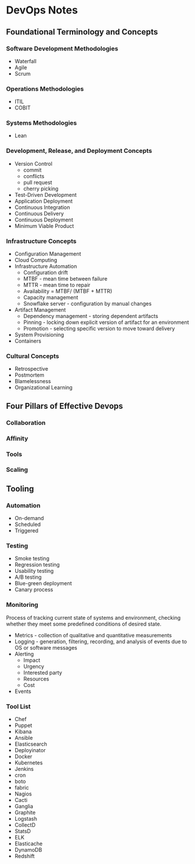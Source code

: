 # DevOps Notes

## Foundational Terminology and Concepts

### Software Development Methodologies
* Waterfall
* Agile
* Scrum
### Operations Methodologies
* ITIL
* COBIT
### Systems Methodologies
* Lean
### Development, Release, and Deployment Concepts
* Version Control
    * commit
    * conflicts
    * pull request
    * cherry picking
* Test-Driven Development
* Application Deployment
* Continuous Integration
* Continuous Delivery
* Continuous Deployment
* Minimum Viable Product
### Infrastructure Concepts
* Configuration Management
* Cloud Computing
* Infrastructure Automation
    * Configuration drift
    * MTBF - mean time between failure
    * MTTR - mean time to repair
    * Availability = MTBF/ (MTBF + MTTR)
    * Capacity management
    * Snowflake server - configuration by manual changes
* Artifact Management
    * Dependency management - storing dependent artifacts
    * Pinning - locking down explicit version of artifact for an environment
    * Promotion - selecting specific version to move toward delivery
* System Provisioning
* Containers
### Cultural Concepts
* Retrospective
* Postmortem
* Blamelessness
* Organizational Learning

## Four Pillars of Effective Devops
### Collaboration
### Affinity
### Tools
### Scaling

## Tooling
### Automation
* On-demand
* Scheduled
* Triggered

### Testing
* Smoke testing
* Regression testing
* Usability testing
* A/B testing
* Blue-green deployment
* Canary process

### Monitoring
Process of tracking current state of systems and environment, 
checking whether they meet some predefined conditions of desired state.
* Metrics - collection of qualitative and quantitative measurements
* Logging - generation, filtering, recording, and analysis of events due to OS or software messages
* Alerting
    * Impact
    * Urgency
    * Interested party
    * Resources
    * Cost
* Events

### Tool List
* Chef
* Puppet
* Kibana
* Ansible
* Elasticsearch
* Deployinator
* Docker
* Kubernetes
* Jenkins
* cron
* boto
* fabric
* Nagios
* Cacti
* Ganglia
* Graphite
* Logstash
* CollectD
* StatsD
* ELK
* Elasticache
* DynamoDB
* Redshift
